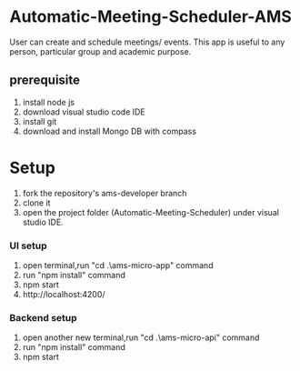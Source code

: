 # Automatic-Meeting-Scheduler-AMS
User can create and schedule meetings/ events. This app is useful to any person, particular group and academic purpose.


## prerequisite
1) install node js
2) download visual studio code IDE
3) install git
4) download and install Mongo DB with compass


# Setup

1) fork the repository's ams-developer branch
2) clone it
3) open the project folder (Automatic-Meeting-Scheduler) under visual studio IDE.

### UI setup 

1) open terminal,run "cd .\ams-micro-app\" command
2) run "npm install" command
3) npm start
4) http://localhost:4200/

### Backend setup

1) open another new terminal,run "cd .\ams-micro-api\" command
2) run "npm install" command
3) npm start






